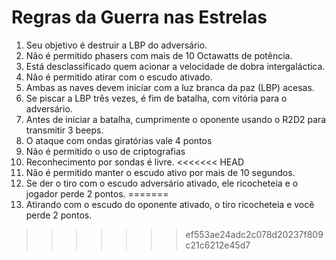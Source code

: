 # Regras da Guerra nas Estrelas

1. Seu objetivo é destruir a LBP do adversário.
2. Não é permitido phasers com mais de 10 Octawatts de potência.
3. Está desclassificado quem acionar a velocidade de dobra intergaláctica.
4. Não é permitido atirar com o escudo ativado.
5. Ambas as naves devem iniciar com a luz branca da paz (LBP) acesas.
6. Se piscar a LBP três vezes, é fim de batalha, com vitória para o adversário.
7. Antes de iniciar a batalha, cumprimente o oponente usando o R2D2 para transmitir 3 beeps.
8. O ataque com ondas giratórias vale 4 pontos
9. Não é permitido o uso de criptografias
10. Reconhecimento por sondas é livre.
<<<<<<< HEAD
11. Não é permitido manter o escudo ativo por mais de 10 segundos.
12. Se der o tiro com o escudo adversário ativado, ele ricocheteia e o jogador perde 2 pontos.
=======
11. Atirando com o escudo do oponente ativado, o tiro ricocheteia e você perde 2 pontos.
>>>>>>> ef553ae24adc2c078d20237f809c21c6212e45d7
